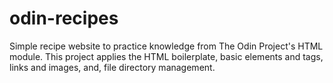 # odin-recipes
Simple recipe website to practice knowledge from The Odin Project's HTML module. This project applies the HTML boilerplate, basic elements and tags, links and images, and, file directory management.